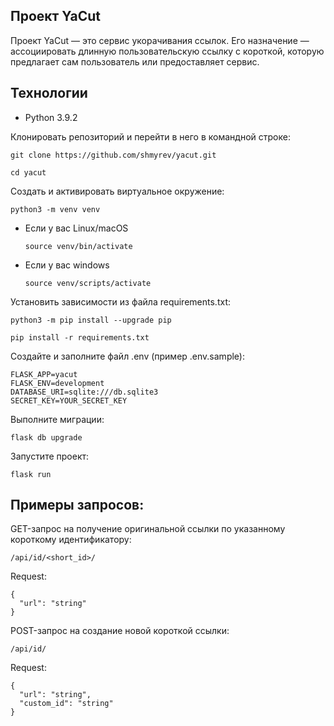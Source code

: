 ## Проект YaCut

Проект YaCut — это сервис укорачивания ссылок. Его назначение —  
ассоциировать длинную пользовательскую ссылку с короткой, которую  
предлагает сам пользователь или предоставляет сервис.  

## Технологии
* Python 3.9.2  

Клонировать репозиторий и перейти в него в командной строке:

```
git clone https://github.com/shmyrev/yacut.git
```

```
cd yacut
```

Cоздать и активировать виртуальное окружение:

```
python3 -m venv venv
```

* Если у вас Linux/macOS

    ```
    source venv/bin/activate
    ```

* Если у вас windows

    ```
    source venv/scripts/activate
    ```

Установить зависимости из файла requirements.txt:

```
python3 -m pip install --upgrade pip
```

```
pip install -r requirements.txt
```

Создайте и заполните файл .env (пример .env.sample):
```
FLASK_APP=yacut
FLASK_ENV=development
DATABASE_URI=sqlite:///db.sqlite3
SECRET_KEY=YOUR_SECRET_KEY
```

Выполните миграции:
```
flask db upgrade
```

Запустите проект:
```
flask run
```

## Примеры запросов:
GET-запрос на получение оригинальной ссылки по указанному короткому идентификатору:
```
/api/id/<short_id>/
```

Request:
```
{
  "url": "string"
}
```

POST-запрос на создание новой короткой ссылки:
```
/api/id/
```

Request:
```
{
  "url": "string",
  "custom_id": "string"
}
```